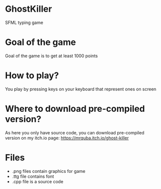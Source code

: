 # GhostKiller
SFML typing game
# Goal of the game
Goal of the game is to get at least 1000 points
# How to play?
You play by pressing keys on your keyboard that represent ones on screen
# Where to download pre-compiled version?
As here you only have source code, you can download pre-compiled version on my itch.io page: https://mrquba.itch.io/ghost-killer
# Files
- .png files contain graphics for game
- .ttg file contains font
- .cpp file is a source code 
